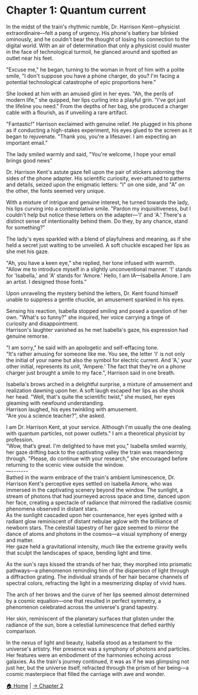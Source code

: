 # Chapter 1: Quantum current

In the midst of the train's rhythmic rumble, Dr. Harrison Kent—physicist extraordinaire—felt a pang of urgency. His phone's battery bar blinked ominously, and he couldn't bear the thought of losing his connection to the digital world. With an air of determination that only a physicist could muster in the face of technological turmoil, he glanced around and spotted an outlet near his feet.

"Excuse me," he began, turning to the woman in front of him with a polite smile, "I don't suppose you have a phone charger, do you? I'm facing a potential technological catastrophe of epic proportions here."

She looked at him with an amused glint in her eyes. "Ah, the perils of modern life," she quipped, her lips curling into a playful grin. "I've got just the lifeline you need." From the depths of her bag, she produced a charger cable with a flourish, as if unveiling a rare artifact.

"Fantastic\!" Harrison exclaimed with genuine relief. He plugged in his phone as if conducting a high-stakes experiment, his eyes glued to the screen as it began to rejuvenate. "Thank you, you're a lifesaver. I am expecting an important email.”

The lady smiled warmly and said, "You're welcome, I hope your email brings good news”

Dr. Harrison Kent's astute gaze fell upon the pair of stickers adorning the sides of the phone adapter. His scientific curiosity, ever-attuned to patterns and details, seized upon the enigmatic letters: "I" on one side, and "A" on the other, the fonts seemed very unique.

With a mixture of intrigue and genuine interest, he turned towards the lady, his lips curving into a contemplative smile. "Pardon my inquisitiveness, but I couldn't help but notice these letters on the adapter—'I' and 'A.' There's a distinct sense of intentionality behind them. Do they, by any chance, stand for something?"

The lady's eyes sparkled with a blend of playfulness and meaning, as if she held a secret just waiting to be unveiled. A soft chuckle escaped her lips as she met his gaze. 

"Ah, you have a keen eye," she replied, her tone infused with warmth.   
"Allow me to introduce myself in a slightly unconventional manner. 'I' stands for 'Isabella,' and 'A' stands for 'Amore.' Hello, I am IA—Isabella Amore. I am an artist. I designed those fonts.”

Upon unraveling the mystery behind the letters, Dr. Kent found himself unable to suppress a gentle chuckle, an amusement sparkled in his eyes. 

Sensing his reaction, Isabella stopped smiling and posed a question of her own. "What's so funny?" she inquired, her voice carrying a tinge of curiosity and disappointment.  
Harrison's laughter vanished as he met Isabella's gaze, his expression had genuine remorse. 

"I am sorry," he said with an apologetic and self-effacing tone.  
"It's rather amusing for someone like me. You see, the letter 'I' is not only the initial of your name but also the symbol for electric current. And 'A,' your other initial, represents its unit, 'Ampere.' The fact that they're on a phone charger just brought a smile to my face.", Harrison said in one breath. 

Isabella's brows arched in a delightful surprise, a mixture of amusement and realization dawning upon her. A soft laugh escaped her lips as she shook her head. "Well, that's quite the scientific twist," she mused, her eyes gleaming with newfound understanding.  
Harrison laughed, his eyes twinkling with amusement.   
“Are you a science teacher?”, she asked.

I am Dr. Harrison Kent, at your service. Although I'm usually the one dealing with quantum particles, not power outlets." I am a theoretical physicist by profession.  
“Wow, that’s great. I'm delighted to have met you," Isabella smiled warmly, her gaze drifting back to the captivating valley the train was meandering through. "Please, do continue with your research," she encouraged before returning to the scenic view outside the window.  
                         —-------  
Bathed in the warm embrace of the train's ambient luminescence, Dr. Harrison Kent's perceptive eyes settled on Isabella Amore, who was immersed in the captivating scenery beyond the window. The sunlight, a stream of photons that had journeyed across space and time, danced upon her face, creating a spectacle of radiance that mirrored the radiative cosmic phenomena observed in distant stars.  
As the sunlight cascaded upon her countenance, her eyes ignited with a radiant glow reminiscent of distant nebulae aglow with the brilliance of newborn stars. The celestial tapestry of her gaze seemed to mirror the dance of atoms and photons in the cosmos—a visual symphony of energy and matter.  
Her gaze held a gravitational intensity, much like the extreme gravity wells that sculpt the landscapes of space, bending light and time.

As the sun's rays kissed the strands of her hair, they morphed into prismatic pathways—a phenomenon reminding him of the dispersion of light through a diffraction grating. The individual strands of her hair became channels of spectral colors, refracting the light in a mesmerizing display of vivid hues.

The arch of her brows and the curve of her lips seemed almost determined by a cosmic equation—one that resulted in perfect symmetry, a phenomenon celebrated across the universe's grand tapestry.

Her skin, reminiscent of the planetary surfaces that glisten under the radiance of the sun, bore a celestial luminescence that defied earthly comparison. 

In the nexus of light and beauty, Isabella stood as a testament to the universe's artistry. Her presence was a symphony of photons and particles. Her features were an embodiment of the harmonies echoing across galaxies. As the train's journey continued, it was as if he was glimpsing not just her, but the universe itself, refracted through the prism of her being—a cosmic masterpiece that filled the carriage with awe and wonder.  

[🏠 Home](index.md) | [→ Chapter 2](Chapter2.md)
